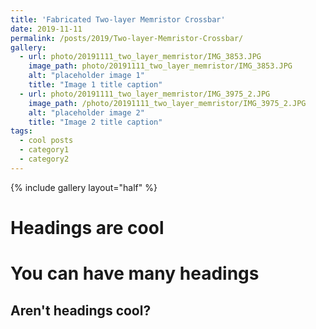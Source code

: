 ```yaml
---
title: 'Fabricated Two-layer Memristor Crossbar'
date: 2019-11-11
permalink: /posts/2019/Two-layer-Memristor-Crossbar/
gallery:
  - url: photo/20191111_two_layer_memristor/IMG_3853.JPG
    image_path: photo/20191111_two_layer_memristor/IMG_3853.JPG
    alt: "placeholder image 1"
    title: "Image 1 title caption"
  - url: photo/20191111_two_layer_memristor/IMG_3975_2.JPG
    image_path: /photo/20191111_two_layer_memristor/IMG_3975_2.JPG
    alt: "placeholder image 2"
    title: "Image 2 title caption"
tags:
  - cool posts
  - category1
  - category2
---
```

 
{% include gallery layout="half" %}




Headings are cool
======

You can have many headings
======

Aren't headings cool?
------